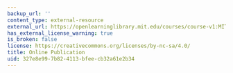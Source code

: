 ```yaml
---
backup_url: ''
content_type: external-resource
external_url: https://openlearninglibrary.mit.edu/courses/course-v1:MITx+15.480x+3T2021/about
has_external_license_warning: true
is_broken: false
license: https://creativecommons.org/licenses/by-nc-sa/4.0/
title: Online Publication
uid: 327e8e99-7b82-4113-bfee-cb32a61e2b34
---
```


